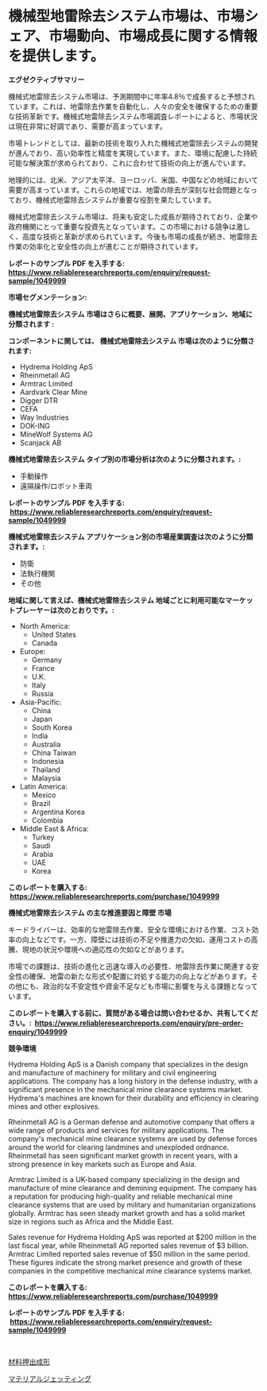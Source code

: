 <p><h1>機械型地雷除去システム市場は、市場シェア、市場動向、市場成長に関する情報を提供します。</h1></p><p><strong>エグゼクティブサマリー</strong></p>
<p><p>機械式地雷除去システム市場は、予測期間中に年率4.8％で成長すると予想されています。これは、地雷除去作業を自動化し、人々の安全を確保するための重要な技術革新です。機械式地雷除去システム市場調査レポートによると、市場状況は現在非常に好調であり、需要が高まっています。</p><p>市場トレンドとしては、最新の技術を取り入れた機械式地雷除去システムの開発が進んでおり、高い効率性と精度を実現しています。また、環境に配慮した持続可能な解決策が求められており、これに合わせて技術の向上が進んでいます。</p><p>地理的には、北米、アジア太平洋、ヨーロッパ、米国、中国などの地域において需要が高まっています。これらの地域では、地雷の除去が深刻な社会問題となっており、機械式地雷除去システムが重要な役割を果たしています。</p><p>機械式地雷除去システム市場は、将来も安定した成長が期待されており、企業や政府機関にとって重要な投資先となっています。この市場における競争は激しく、高度な技術と革新が求められています。今後も市場の成長が続き、地雷除去作業の効率化と安全性の向上が進むことが期待されています。</p></p>
<p><strong>レポートのサンプル PDF を入手する: <a href="https://www.reliableresearchreports.com/enquiry/request-sample/1049999">https://www.reliableresearchreports.com/enquiry/request-sample/1049999</a></strong></p>
<p><strong>市場セグメンテーション:</strong></p>
<p><strong> 機械式地雷除去システム 市場はさらに概要、展開、アプリケーション、地域に分類されます :</strong></p>
<p><strong>コンポーネントに関しては、 機械式地雷除去システム 市場は次のように分類されます: &nbsp;</strong></p>
<p><ul><li>Hydrema Holding ApS</li><li>Rheinmetall AG</li><li>Armtrac Limited</li><li>Aardvark Clear Mine</li><li>Digger DTR</li><li>CEFA</li><li>Way Industries</li><li>DOK-ING</li><li>MineWolf Systems AG</li><li>Scanjack AB</li></ul></p>
<p><strong> 機械式地雷除去システム タイプ別の市場分析は次のように分類されます。:</strong></p>
<p><ul><li>手動操作</li><li>遠隔操作/ロボット車両</li></ul></p>
<p><strong>レポートのサンプル PDF を入手する: &nbsp;<a href="https://www.reliableresearchreports.com/enquiry/request-sample/1049999">https://www.reliableresearchreports.com/enquiry/request-sample/1049999</a></strong></p>
<p><strong> 機械式地雷除去システム アプリケーション別の市場産業調査は次のように分類されます。:</strong></p>
<p><ul><li>防衛</li><li>法執行機関</li><li>その他</li></ul></p>
<p><strong>地域に関して言えば、機械式地雷除去システム 地域ごとに利用可能なマーケットプレーヤーは次のとおりです。:</strong></p>
<p><ul>
    <li>
        North America:
        <ul>
            <li>United States</li>
            <li>Canada</li>
        </ul>
    </li>
    <li>
        Europe:
        <ul>
            <li>Germany</li>
            <li>France</li>
            <li>U.K.</li>
            <li>Italy</li>
            <li>Russia</li>
        </ul>
    </li>
    <li>
        Asia-Pacific:
        <ul>
            <li>China</li>
            <li>Japan</li>
            <li>South Korea</li>
            <li>India</li>
            <li>Australia</li>
            <li>China Taiwan</li>
            <li>Indonesia</li>
            <li>Thailand</li>
            <li>Malaysia</li>
        </ul>
    </li>
    <li>
        Latin America:
        <ul>
            <li>Mexico</li>
            <li>Brazil</li>
            <li>Argentina Korea</li>
            <li>Colombia</li>
        </ul>
    </li>
    <li>
        Middle East & Africa:
        <ul>
            <li>Turkey</li>
            <li>Saudi</li>
            <li>Arabia</li>
            <li>UAE</li>
            <li>Korea</li>
        </ul>
    </li>
    </ul></p>
<p><strong>このレポートを購入する: &nbsp;<a href="https://www.reliableresearchreports.com/purchase/1049999">https://www.reliableresearchreports.com/purchase/1049999</a></strong></p>
<p><strong>機械式地雷除去システム の主な推進要因と障壁 市場</strong></p>
<p><p>キードライバーは、効率的な地雷除去作業、安全な環境における作業、コスト効率の向上などです。一方、障壁には技術の不足や推進力の欠如、運用コストの高騰、現地の状況や環境への適応性の欠如などがあります。</p><p>市場での課題は、技術の進化と迅速な導入の必要性、地雷除去作業に関連する安全性の確保、地雷の新たな形式や配置に対処する能力の向上などがあります。その他にも、政治的な不安定性や資金不足なども市場に影響を与える課題となっています。</p></p>
<p><strong>このレポートを購入する前に、質問がある場合は問い合わせるか、共有してください。:&nbsp; <a href="https://www.reliableresearchreports.com/enquiry/pre-order-enquiry/1049999">https://www.reliableresearchreports.com/enquiry/pre-order-enquiry/1049999</a></strong></p>
<p><strong>競争環境</strong></p>
<p><p>Hydrema Holding ApS is a Danish company that specializes in the design and manufacture of machinery for military and civil engineering applications. The company has a long history in the defense industry, with a significant presence in the mechanical mine clearance systems market. Hydrema's machines are known for their durability and efficiency in clearing mines and other explosives.</p><p>Rheinmetall AG is a German defense and automotive company that offers a wide range of products and services for military applications. The company's mechanical mine clearance systems are used by defense forces around the world for clearing landmines and unexploded ordnance. Rheinmetall has seen significant market growth in recent years, with a strong presence in key markets such as Europe and Asia.</p><p>Armtrac Limited is a UK-based company specializing in the design and manufacture of mine clearance and demining equipment. The company has a reputation for producing high-quality and reliable mechanical mine clearance systems that are used by military and humanitarian organizations globally. Armtrac has seen steady market growth and has a solid market size in regions such as Africa and the Middle East.</p><p>Sales revenue for Hydrema Holding ApS was reported at $200 million in the last fiscal year, while Rheinmetall AG reported sales revenue of $3 billion. Armtrac Limited reported sales revenue of $50 million in the same period. These figures indicate the strong market presence and growth of these companies in the competitive mechanical mine clearance systems market.</p></p>
<p><strong>このレポートを購入する: &nbsp; <a href="https://www.reliableresearchreports.com/purchase/1049999">https://www.reliableresearchreports.com/purchase/1049999</a></strong></p>
<p><strong>レポートのサンプル PDF を入手する: &nbsp;<a href="https://www.reliableresearchreports.com/enquiry/request-sample/1049999">https://www.reliableresearchreports.com/enquiry/request-sample/1049999</a></strong><strong></strong></p>
<p>&nbsp;</p>
<p><p><a href="https://github.com/laurenreichert/Market-Research-Report-List-1/blob/main/71431135888.md">材料押出成形</a></p><p><a href="https://github.com/RodHoppe07/Market-Research-Report-List-1/blob/main/51300595889.md">マテリアルジェッティング</a></p></p>